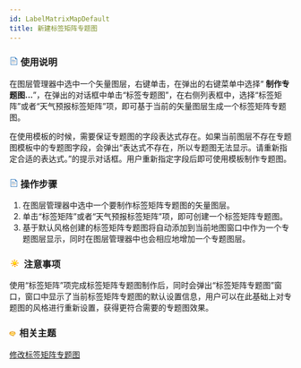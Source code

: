 ```yaml
---
id: LabelMatrixMapDefault
title: 新建标签矩阵专题图
---
```

### ![](../../img/read.gif) 使用说明

在图层管理器中选中一个矢量图层，右键单击，在弹出的右键菜单中选择“ **制作专题图...**”，在弹出的对话框中单击“标签专题图”，在右侧列表框中，选择“标签矩阵”或者“天气预报标签矩阵”项，即可基于当前的矢量图层生成一个标签矩阵专题图。

在使用模板的时候，需要保证专题图的字段表达式存在。如果当前图层不存在专题图模板中的专题图字段，会弹出“表达式不存在，所以专题图无法显示。请重新指定合适的表达式。”的提示对话框。用户重新指定字段后即可使用模板制作专题图。

### ![](../../img/read.gif) 操作步骤

1. 在图层管理器中选中一个要制作标签矩阵专题图的矢量图层。
2. 单击“标签矩阵”或者“天气预报标签矩阵”项，即可创建一个标签矩阵专题图。
3. 基于默认风格创建的标签矩阵专题图将自动添加到当前地图窗口中作为一个专题图层显示，同时在图层管理器中也会相应地增加一个专题图层。

### ![](../../img/note.png) 注意事项

使用“标签矩阵”项完成标签矩阵专题图制作后，同时会弹出“标签矩阵专题图”窗口，窗口中显示了当前标签矩阵专题图的默认设置信息，用户可以在此基础上对专题图的风格进行重新设置，获得更符合需要的专题图效果。

### ![](../../img/seealso.png) 相关主题

<!-- ![](../../img/smalltitle.png)  -->
[修改标签矩阵专题图](LabelMatrixMapDia.html)

